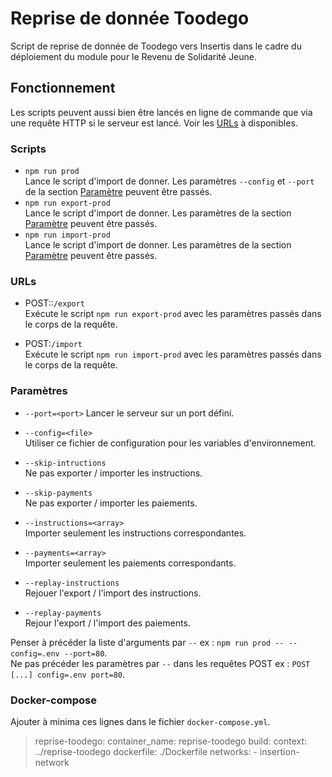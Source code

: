 # Reprise de donnée Toodego
Script de reprise de donnée de Toodego vers Insertis dans le cadre du déploiement
du module pour le Revenu de Solidarité Jeune.
## Fonctionnement
Les scripts peuvent aussi bien être lancés en ligne de commande que via une requête
HTTP si le serveur est lancé. Voir les [URLs](#urls) à disponibles.


### Scripts
- `npm run prod`  
Lance le script d'import de donner. Les paramètres `--config` et `--port` de la
section [Paramètre](#parametres) peuvent être passés.
- `npm run export-prod`  
Lance le script d'import de donner. Les paramètres de la section
[Paramètre](#parametres) peuvent être passés.
- `npm run import-prod`  
Lance le script d'import de donner. Les paramètres de la section
[Paramètre](#parametres) peuvent être passés.


### URLs
- POST::`/export`  
Exécute le script `npm run export-prod` avec les paramètres passés dans le corps
de la requête.

- POST:`/import`  
Exécute le script `npm run import-prod` avec les paramètres passés dans le corps
de la requête.  


### <a name="parametres"></a>Paramètres
- `--port=<port>`
Lancer le serveur sur un port défini.

- `--config=<file>`  
Utiliser ce fichier de configuration pour les variables d'environnement.

- `--skip-intructions`  
Ne pas exporter / importer les instructions.

- `--skip-payments`  
Ne pas exporter / importer les paiements.

- `--instructions=<array>`  
Importer seulement les instructions correspondantes.

- `--payments=<array>`  
Importer seulement les paiements correspondants.

- `--replay-instructions`  
Rejouer l'export / l'import des instructions.

- `--replay-payments`  
Rejour l'export / l'import des paiements.  

Penser à précéder la liste d'arguments par `--`
ex : `npm run prod -- --config=.env --port=80`.  
Ne pas précéder les paramètres par `--` dans les requêtes POST
ex : `POST [...] config=.env port=80`.


### Docker-compose
Ajouter à minima ces lignes dans le fichier `docker-compose.yml`.
> reprise-toodego:
>   container_name: reprise-toodego
>   build:
>     context: ../reprise-toodego
>     dockerfile: ./Dockerfile
>   networks:
>     - insertion-network
